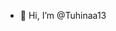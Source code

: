 - 👋 Hi, I’m @Tuhinaa13

<!---
Tuhinaa13/Tuhinaa13 is a ✨ special ✨ repository because its `README.md` (this file) appears on your GitHub profile.
You can click the Preview link to take a look at your changes.
--->
